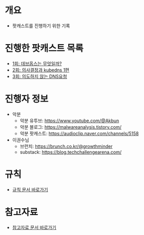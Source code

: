 # 개요
* 팟캐스트를 진행하기 위한 기록

# 진행한 팟캐스트 목록
* [1회: 데브옵스는 무엇일까?](https://youtu.be/*ZzoP3mnbZc?si=f0MEDe1exe0MNH1t)
* [2회: 의사결정과 kubedns 1편](https://youtu.be/B7IgpbOfPq8?si=RsZ5IVEXKD62N-w7)
* [3회: 의도하지 않는 DNS요청](https://youtu.be/cBUgtfXl_U8?si=IKraauqQ-PaxQNba)

# 진행자 정보
* 악분
  * 악분 유투브: https://www.youtube.com/@Akbun
  * 악분 블로그: https://malwareanalysis.tistory.com/
  * 악분 팟캐스트: https://audioclip.naver.com/channels/5158
* 이권수님
  * 브런치: https://brunch.co.kr/@growthminder
  * substack: https://blog.techchallengearena.com/

# 규칙
* [규칙 문서 바로가기](./rule.md)

# 참고자료
* [참고자료 문서 바로가기](./reference.md)
